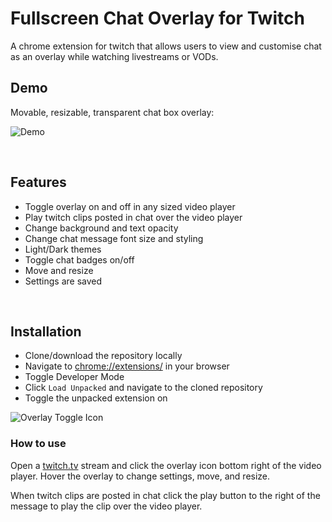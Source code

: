 # Fullscreen Chat Overlay for Twitch

A chrome extension for twitch that allows users to view and customise chat as an overlay while watching livestreams or VODs.

## Demo

Movable, resizable, transparent chat box overlay:

![Demo](https://i.imgur.com/K25YQbP.png)

<br>

## Features
- Toggle overlay on and off in any sized video player
- Play twitch clips posted in chat over the video player
- Change background and text opacity
- Change chat message font size and styling
- Light/Dark themes
- Toggle chat badges on/off
- Move and resize
- Settings are saved

<br>

## Installation

- Clone/download the repository locally
- Navigate to [chrome://extensions/](chrome://extensions/) in your browser
- Toggle Developer Mode
- Click `Load Unpacked` and navigate to the cloned repository
- Toggle the unpacked extension on

![Overlay Toggle Icon](https://i.imgur.com/CXFmi92.png)

### How to use
 Open a [twitch.tv](https://www.twitch.tv/) stream and click the overlay icon bottom right of the video player. Hover the overlay to change settings, move, and resize.

 When twitch clips are posted in chat click the play button to the right of the message to play the clip over the video player.